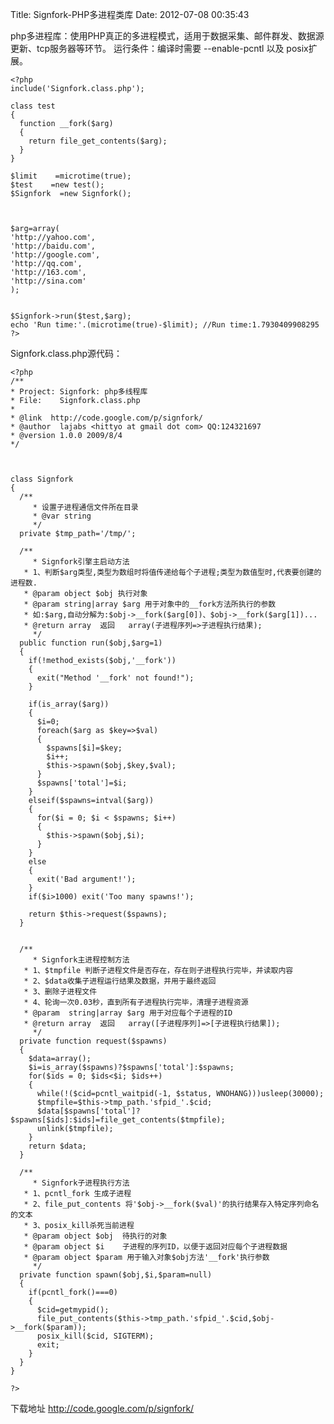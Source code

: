 Title: Signfork-PHP多进程类库
Date: 2012-07-08 00:35:43


php多进程库：使用PHP真正的多进程模式，适用于数据采集、邮件群发、数据源更新、tcp服务器等环节。 运行条件：编译时需要 --enable-pcntl 以及 posix扩展。 
    
    
    <?php
    include('Signfork.class.php');
    
    class test
    {
      function __fork($arg)
      {
        return file_get_contents($arg);
      }
    }
    
    $limit    =microtime(true);
    $test    =new test();
    $Signfork  =new Signfork();
    
    
    
    $arg=array(
    'http://yahoo.com',
    'http://baidu.com',
    'http://google.com',
    'http://qq.com',
    'http://163.com',
    'http://sina.com'
    );
    
    
    $Signfork->run($test,$arg);
    echo 'Run time:'.(microtime(true)-$limit); //Run time:1.7930409908295
    ?>

Signfork.class.php源代码： 
    
    
    <?php
    /**
    * Project: Signfork: php多线程库
    * File:    Signfork.class.php
    *
    * @link  http://code.google.com/p/signfork/
    * @author  lajabs <hittyo at gmail dot com> QQ:124321697
    * @version 1.0.0 2009/8/4
    */
    
    
    
    class Signfork
    {
      /**
         * 设置子进程通信文件所在目录
         * @var string
         */
      private $tmp_path='/tmp/';
    
      /**
         * Signfork引擎主启动方法
       * 1、判断$arg类型,类型为数组时将值传递给每个子进程;类型为数值型时,代表要创建的进程数.
       * @param object $obj 执行对象
       * @param string|array $arg 用于对象中的__fork方法所执行的参数
       * 如:$arg,自动分解为:$obj->__fork($arg[0])、$obj->__fork($arg[1])...
       * @return array  返回   array(子进程序列=>子进程执行结果);
         */
      public function run($obj,$arg=1)
      {
        if(!method_exists($obj,'__fork'))
        {
          exit("Method '__fork' not found!");
        }
    
        if(is_array($arg))
        {
          $i=0;
          foreach($arg as $key=>$val)
          {
            $spawns[$i]=$key;
            $i++;
            $this->spawn($obj,$key,$val);
          }
          $spawns['total']=$i;
        }
        elseif($spawns=intval($arg))
        {
          for($i = 0; $i < $spawns; $i++) 
          {
            $this->spawn($obj,$i);
          }
        }
        else
        {
          exit('Bad argument!');
        }
        if($i>1000) exit('Too many spawns!');
    
        return $this->request($spawns);
      }
    
    
      /**
         * Signfork主进程控制方法
       * 1、$tmpfile 判断子进程文件是否存在，存在则子进程执行完毕，并读取内容
       * 2、$data收集子进程运行结果及数据，并用于最终返回
       * 3、删除子进程文件
       * 4、轮询一次0.03秒，直到所有子进程执行完毕，清理子进程资源
       * @param  string|array $arg 用于对应每个子进程的ID
       * @return array  返回   array([子进程序列]=>[子进程执行结果]);
         */
      private function request($spawns)
      {
        $data=array();
        $i=is_array($spawns)?$spawns['total']:$spawns;
        for($ids = 0; $ids<$i; $ids++)
        {
          while(!($cid=pcntl_waitpid(-1, $status, WNOHANG)))usleep(30000);
          $tmpfile=$this->tmp_path.'sfpid_'.$cid;
          $data[$spawns['total']?$spawns[$ids]:$ids]=file_get_contents($tmpfile);
          unlink($tmpfile);
        }
        return $data;
      }
    
      /**
         * Signfork子进程执行方法
       * 1、pcntl_fork 生成子进程
       * 2、file_put_contents 将'$obj->__fork($val)'的执行结果存入特定序列命名的文本
       * 3、posix_kill杀死当前进程
       * @param object $obj  待执行的对象
       * @param object $i    子进程的序列ID，以便于返回对应每个子进程数据
       * @param object $param 用于输入对象$obj方法'__fork'执行参数
         */
      private function spawn($obj,$i,$param=null)
      {
        if(pcntl_fork()===0)
        {
          $cid=getmypid();
          file_put_contents($this->tmp_path.'sfpid_'.$cid,$obj->__fork($param));
          posix_kill($cid, SIGTERM);
          exit;
        }
      }
    }
    
    ?>

下载地址 <http://code.google.com/p/signfork/>

